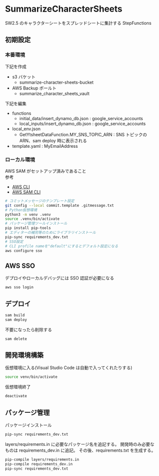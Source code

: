 # SummarizeCharacterSheets

SW2.5 のキャラクターシートをスプレッドシートに集計する StepFunctions

## 初期設定

### 本番環境

下記を作成

- s3 バケット
  - summarize-character-sheets-bucket
- AWS Backup ボールト
  - summarize_character_sheets_vault

下記を編集

- functions
  - initial_data/insert_dynamo_db.json : google_service_accounts
  - local_inputs/insert_dynamo_db.json : google_service_accounts
- local_env.json
  - GetYtsheetDataFunction.MY_SNS_TOPIC_ARN : SNS トピックの ARN、sam deploy 時に表示される
- template.yaml : MyEmailAddress

### ローカル環境

AWS SAM がセットアップ済みであること  
参考

- [AWS CLI](https://docs.aws.amazon.com/cli/latest/userguide/getting-started-install.html)
- [AWS SAM CLI](https://docs.aws.amazon.com/ja_jp/serverless-application-model/latest/developerguide/install-sam-cli.html)

```bash
# コミットメッセージのテンプレート設定
git config --local commit.template .gitmessage.txt
# Python仮想環境
python3 -m venv .venv
source .venv/bin/activate
# パッケージ管理ツールインストール
pip install pip-tools
# エディターの補完等のためにライブラリインストール
pip-sync requirements_dev.txt
# SSO設定
# CLI profile nameを"default"にするとデフォルト設定になる
aws configure sso
```

## AWS SSO

デプロイやローカルデバッグには SSO 認証が必要になる

```bash
aws sso login
```

## デプロイ

```bash
sam build
sam deploy
```

不要になったら削除する

```bash
sam delete
```

## 開発環境構築

仮想環境に入る(Visual Studio Code は自動で入ってくれたりする)

```bash
source venv/bin/activate
```

仮想環境終了

```bash
deactivate
```

## パッケージ管理

パッケージインストール

```bash
pip-sync requirements_dev.txt
```

layers/requirements.in に必要なパッケージ名を追記する。
開発時のみ必要なものは requirements_dev.in に追記。
その後、requirements.txt を生成する。

```bash
pip-compile layers/requirements.in
pip-compile requirements_dev.in
pip-sync requirements_dev.txt
```
